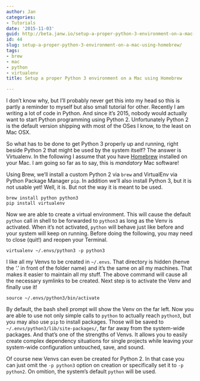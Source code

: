 ```yaml
---
author: Jan
categories:
- Tutorials
date: '2015-11-03'
guid: http://beta.janw.io/setup-a-proper-python-3-environment-on-a-mac-using-homebrew/
id: 44
slug: setup-a-proper-python-3-environment-on-a-mac-using-homebrew/
tags:
- brew
- mac
- python
- virtualenv
title: Setup a proper Python 3 environment on a Mac using Homebrew

---
```


I don&#8217;t know why, but I&#8217;ll probably never get this into my head so this is partly a reminder to myself but also small tutorial for other. Recently I am writing a lot of code in Python. And since it&#8217;s 2015, nobody would actually want to start Python programming using Python 2. Unfortunately Python 2 is the default version shipping with most of the OSes I know, to the least on Mac OSX.

<!--more-->

So what has to be done to get Python 3 properly up and running, right beside Python 2 that might be used by the system itself? The answer is Virtualenv. In the following I assume that you have [Homebrew](http://brew.sh) installed on your Mac. I am going so far as to say, this is _mandatory_ Mac software!

Using Brew, we&#8217;ll install a custom Python 2 via `brew` and VirtualEnv via Python Package Manager `pip`. In addition we&#8217;ll also install Python 3, but it is not usable yet! Well, it is. But not the way it is meant to be used.

    brew install python python3
    pip install virtualenv


Now we are able to create a virtual environment. This will cause the default `python` call in shell to be forwarded to `python3` as long as the Venv is activated. When it&#8217;s not activated, `python` will behave just like before and your system will keep on running. Before doing the following, you may need to close (quit!) and reopen your Terminal.

    virtualenv ~/.envs/python3 -p python3


I like all my Venvs to be created in `~/.envs`. That directory is hidden (henve the &#8216;.&#8217; in front of the folder name) and it&#8217;s the same on all my machines. That makes it easier to maintain all my stuff. The above command will cause all the necessary symlinks to be created. Next step is to activate the Venv and finally use it!

    source ~/.envs/python3/bin/activate


By default, the bash shell prompt will show the Venv on the far left. Now you are able to use not only simple calls to `python` to actually reach `python3`, but you may also use `pip` to install packages. Those will be saved to `~/.envs/python3/lib/site-packages/`, far far away from the system-wide packages. And that&#8217;s one of the strengths of Venvs. It allows you to easily create complex dependency situations for single projects while leaving your system-wide configuration untouched, save, and sound.

Of course new Venvs can even be created for Python 2. In that case you can just omit the `-p python3` option on creation or specifically set it to `-p python2`. On omition, the system&#8217;s default `python` will be used.